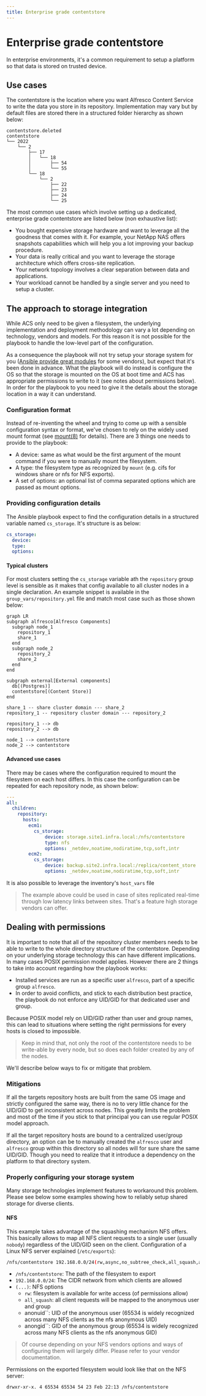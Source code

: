 ```yaml
---
title: Enterprise grade contentstore
---
```


# Enterprise grade contentstore

In enterprise environments, it's a common requirement to setup a platform so
that data is stored on trusted device.

## Use cases

The contentstore is the location where you want Alfresco Content Service to
write the data you store in its repository. Implementation may vary but by
default files are stored there in a structured folder hierarchy as shown below:

```shell
contentstore.deleted
contentstore
└── 2022
    └── 2
        ├── 17
        │   └── 18
        │       ├── 54
        │       └── 55
        └── 18
            └── 2
                ├── 22
                ├── 23
                ├── 24
                └── 25
```

The most common use cases which involve setting up a dedicated, enterprise grade
contentstore are listed below (non exhaustive list):

- You bought expensive storage hardware and want to leverage all the goodness
  that comes with it. For example, your NetApp NAS offers snapshots capabilities
  which will help you a lot improving your backup procedure.
- Your data is really critical and you want to leverage the storage architecture
  which offers cross-site replication.
- Your network topology involves a clear separation between data and
  applications.
- Your workload cannot be handled by a single server and you need to setup a
  cluster.

## The approach to storage integration

While ACS only need to be given a filesystem, the underlying implementation and
deployment methodology can vary a lot depending on technology, vendors and
models. For this reason it is not possible for the playbook to handle the
low-level part of the configuration.

As a consequence the playbook will not try setup your storage system for you
([Ansible provide great modules](https://docs.ansible.com/ansible/2.9/modules/list_of_storage_modules.html)
for some vendors), but expect that it's been done in advance. What the playbook
will do instead is configure the OS so that the storage is mounted on the OS at
boot time and ACS has appropriate permissions to write to it (see notes about
permissions below). In order for the playbook to you need to give it the details
about the storage location in a way it can understand.

### Configuration format

Instead of re-inventing the wheel and trying to come up with a sensible
configuration syntax or format, we've chosen to rely on the widely used mount
format (see [mount(8)](https://linux.die.net/man/8/mount) for details). There
are 3 things one needs to provide to the playbook:

- A device: same as what would be the first argument of the mount command if you
  were to manually mount the filesystem.
- A type: the filesystem type as recognized by `mount` (e.g. cifs for windows
  share or nfs for NFS exports).
- A set of options: an optional list of comma separated options which are passed
  as mount options.

### Providing configuration details

The Ansible playbook expect to find the configuration details in a structured
variable named `cs_storage`. It's structure is as below:

```yaml
cs_storage:
  device:
  type:
  options:
```

#### Typical clusters

For most clusters setting the `cs_storage` variable ath the `repository` group
level is sensible as it makes that config available to all cluster nodes in a
single declaration. An example snippet is available in the
`group_vars/repository.yml` file and match most case such as those shown below:

```mermaid
graph LR
subgraph alfresco[Alfresco Components]
  subgraph node_1
    repository_1
    share_1
  end
  subgraph node_2
    repository_2
    share_2
  end
end

subgraph external[External components]
  db[(Postgres)]
  contentstore[(Content Store)]
end

share_1 -- share cluster domain --- share_2
repository_1 -- repository cluster domain --- repository_2

repository_1 --> db
repository_2 --> db

node_1 --> contentstore
node_2 --> contentstore
```

#### Advanced use cases

There may be cases where the configuration required to mount the filesystem on
each host differs. In this case the configuration can be repeated for each
repository node, as shown below:

```yaml
---
all:
  children:
    repository:
      hosts:
        ecm1:
          cs_storage:
              device: storage.site1.infra.local:/nfs/contentstore
              type: nfs
              options: _netdev,noatime,nodiratime,tcp,soft,intr
        ecm2:
          cs_storage:
              device: backup.site2.infra.local:/replica/content_store
              options: _netdev,noatime,nodiratime,tcp,soft,intr
```

It is also possible to leverage the inventory's `host_vars` file

> The example above could be used in case of sites replicated real-time through
> low latency links between sites. That's a feature high storage vendors can
> offer.

## Dealing with permissions

It is important to note that all of the repository cluster members needs to be
able to write to the whole directory structure of the contentstore. Depending on
your underlying storage technology this can have different implications. In many
cases POSIX permission model applies. However there are 2 things to take into
account regarding how the playbook works:

- Installed services are run as a specific user `alfresco`, part of a specific
  group `alfresco`.
- In order to avoid conflicts, and stick to each distribution best practice, the
  playbook do not enforce any UID/GID for that dedicated user and group.

Because POSIX model rely on UID/GID rather than user and group names, this can
lead to situations where setting the right permissions for every hosts is closed
to impossible.

> Keep in mind that, not only the root of the contentstore needs to be
> write-able by every node, but so does each folder created by any of the nodes.

We'll describe below ways to fix or mitigate that problem.

### Mitigations

If all the targets repository hosts are built from the same OS image and
strictly configured the same way, there is no to very little chance for the
UID/GID to get inconsistent across nodes. This greatly limits the problem and
most of the time if you stick to that principal you can use regular POSIX model
approach.

If all the target repository hosts are bound to a centralized user/group
directory, an option can be to manually created the `alfresco` user and
`alfresco` group within this directory so all nodes will for sure share the same
UID/GID. Though you need to realize that it introduce a dependency on the
platform to that directory system.

### Properly configuring your storage system

Many storage technologies implement features to workaround this problem. Please see below some examples showing how to reliably setup shared storage for diverse clients.

#### NFS

This example takes advantage of the squashing mechanism NFS offers. This
basically allows to map all NFS client requests to a single user (usually
`nobody`) regardless of the UID/GID seen on the client. Configuration of a Linux
NFS server explained (`/etc/exports`):

```sh
/nfs/contentstore 192.168.0.0/24(rw,async,no_subtree_check,all_squash,anonuid=65534,anongid=65534)
```

- `/nfs/contentstore`: The path of the filesystem to export
- `192.168.0.0/24`: The CIDR network from which clients are allowed
- `(...)`: NFS options
  - `rw`: filesystem is available for write access (of permissions allow)
  - `all_squash`: all client requests will be mapped to the anonymous user and
    group
  - anonuid``: UID of the anonymous user (65534 is widely recognized across
    many NFS clients as the nfs anonymous UID)
  - anongid``: GID of the anonymous group (65534 is widely recognized across
    many NFS clients as the nfs anonymous GID)

> Of course depending on your NFS vendors options and ways of configuring them
> will largely differ. Please refer to your vendor documentation.

Permissions on the exported filesystem would look like that on the NFS server:

```sh
drwxr-xr-x. 4 65534 65534 54 23 Feb 22:13 /nfs/contentstore
```
